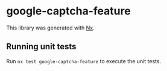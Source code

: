 # google-captcha-feature

This library was generated with [Nx](https://nx.dev).

## Running unit tests

Run `nx test google-captcha-feature` to execute the unit tests.
